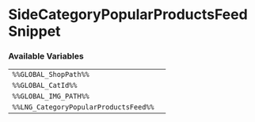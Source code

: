 # SideCategoryPopularProductsFeed Snippet

### Available Variables
|||
|---|---|
| `%%GLOBAL_ShopPath%%` |
| `%%GLOBAL_CatId%%` |
| `%%GLOBAL_IMG_PATH%%` |
| `%%LNG_CategoryPopularProductsFeed%%` |
